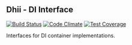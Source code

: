 ## Dhii - DI Interface ##
[![Build Status](https://travis-ci.org/Dhii/di-interface.svg?branch=master)](https://travis-ci.org/Dhii/di-interface)
[![Code Climate](https://codeclimate.com/github/Dhii/di-interface/badges/gpa.svg)](https://codeclimate.com/github/Dhii/di-interface)
[![Test Coverage](https://codeclimate.com/github/Dhii/di-interface/badges/coverage.svg)](https://codeclimate.com/github/Dhii/di-interface/coverage)

Interfaces for DI container implementations.
